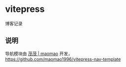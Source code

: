 # vitepress

博客记录

## 说明

导航模块由 [茂茂 | maomao](https://github.com/maomao1996) 开发，<https://github.com/maomao1996/vitepress-nav-template>
